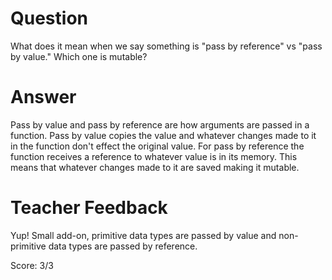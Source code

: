 # Question
What does it mean when we say something is "pass by reference" vs "pass by value." Which one is mutable?

# Answer
Pass by value and pass by reference are how arguments are passed in a function. Pass by value copies the value and whatever changes made to it in the function don't effect the original value. For pass by reference the function receives a reference to whatever value is in its memory. This means that whatever changes made to it are saved making it mutable.

# Teacher Feedback

Yup! Small add-on, primitive data types are passed by value and non-primitive data types are passed by reference. 

Score: 3/3